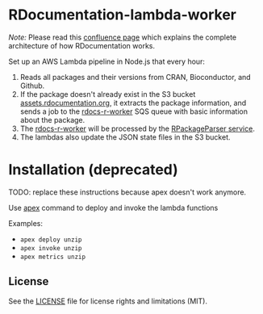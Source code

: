# RDocumentation-lambda-worker

_Note:_ Please read this [confluence page](https://datacamp.atlassian.net/wiki/spaces/PRODENG/pages/2314469377/RDocumentation) which explains the complete architecture of how RDocumentation works.

Set up an AWS Lambda pipeline in Node.js that every hour:

1. Reads all packages and their versions from CRAN, Bioconductor, and Github.
2. If the package doesn't already exist in the S3 bucket [assets.rdocumentation.org](https://s3.console.aws.amazon.com/s3/buckets/assets.rdocumentation.org?region=us-east-1&tab=objects), it extracts the package information, and sends a job to the [rdocs-r-worker](https://us-east-1.console.aws.amazon.com/sqs/v2/home?region=us-east-1#/queues/https%3A%2F%2Fsqs.us-east-1.amazonaws.com%2F301258414863%2Frdoc-r-worker) SQS queue with basic information about the package.
3. The [rdocs-r-worker](https://us-east-1.console.aws.amazon.com/sqs/v2/home?region=us-east-1#/queues/https%3A%2F%2Fsqs.us-east-1.amazonaws.com%2F301258414863%2Frdoc-r-worker) will be processed by the [RPackageParser service](https://github.com/datacamp/r-package-parser).
4. The lambdas also update the JSON state files in the S3 bucket.

# Installation (deprecated)

TODO: replace these instructions because apex doesn't work anymore.

Use [apex](http://apex.run) command to deploy and invoke the lambda functions

Examples:

- `apex deploy unzip`
- `apex invoke unzip`
- `apex metrics unzip`

## License

See the [LICENSE](LICENSE.md) file for license rights and limitations (MIT).
